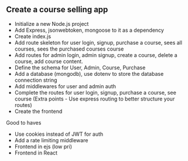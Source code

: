 ## Create a course selling app

 - Initialize a new Node.js project
 - Add Express, jsonwebtoken, mongoose to it as a dependency 
 - Create index.js
 - Add route skeleton for user login, signup, purchase a course, sees all courses, sees the purchased courses course
 - Add routes for admin login, admin signup, create a course, delete a course, add course content.
 - Define the schema for User, Admin, Course, Purchase
 - Add a database (mongodb), use dotenv to store the database connection string
 - Add middlewares for user and admin auth
 - Complete the routes for user login, signup, purchase a course, see course (Extra points - Use express routing to better structure your routes)
 - Create the frontend


 Good to haves
  - Use cookies instead of JWT for auth
  - Add a rate limiting middleware
  - Frontend in ejs (low pri)
  - Frontend in React